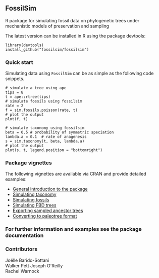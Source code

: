 ## FossilSim

R package for simulating fossil data on phylogenetic trees under mechanistic models of preservation and sampling

The latest version can be installed in R using the package devtools:

    library(devtools)
    install_github("fossilsim/fossilsim")

### Quick start

Simulating data using `FossilSim` can be as simple as the following code snippets.

```{r}
# simulate a tree using ape
tips = 8
t = ape::rtree(tips)
# simulate fossils using fossilsim
rate = 2
f = sim.fossils.poisson(rate, t)  
# plot the output
plot(f, t)
```

```{r}
# simulate taxonomy using fossilsim
beta = 0.5 # probability of symmetric speciation
lambda.a = 0.1  # rate of anagenesis
s = sim.taxonomy(t, beta, lambda.a)  
# plot the output
plot(s, t, legend.position = "bottomright")
```

### Package vignettes

The following vignettes are available via CRAN and provide detailed examples:

* [General introduction to the package](https://CRAN.R-project.org/package=FossilSim/vignettes/intro.html)
* [Simulating taxonomy](https://CRAN.R-project.org/package=FossilSim/vignettes/taxonomy.html)
* [Simulating fossils](https://CRAN.R-project.org/package=FossilSim/vignettes/fossils.html)
* [Simulating FBD trees](https://CRAN.R-project.org/package=FossilSim/vignettes/simfbd.html)
* [Exporting sampled ancestor trees](https://CRAN.R-project.org/package=FossilSim/vignettes/SAtree.html)
* [Converting to paleotree format](https://CRAN.R-project.org/package=FossilSim/vignettes/paleotree.html)

### For further information and examples see the package documentation

### Contributors
Joëlle Barido-Sottani  
Walker Pett
Joseph O'Reilly  
Rachel Warnock


